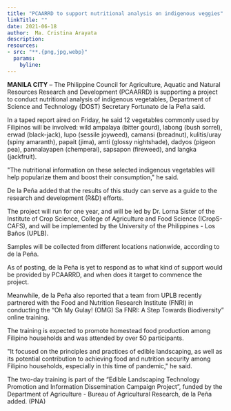 ```yaml
---
title: "PCAARRD to support nutritional analysis on indigenous veggies"
linkTitle: ""
date: 2021-06-18
author:  Ma. Cristina Arayata
description:
resources:
- src: "**.{png,jpg,webp}"
  params:
    byline: 
---
```


**MANILA CITY** –  The Philippine Council for Agriculture, Aquatic and Natural Resources Research and Development (PCAARRD) is supporting a project to conduct nutritional analysis of indigenous vegetables, Department of Science and Technology (DOST) Secretary Fortunato de la Peña said.

In a taped report aired on Friday, he said 12 vegetables commonly used by Filipinos will be involved: wild ampalaya (bitter gourd), labong (bush sorrel), erwad (black-jack), lupo (sessile joyweed), camansi (breadnut), kulitis/uray (spiny amaranth), papait (jima), amti (glossy nightshade), dadyos (pigeon pea), pannalayapen (chemperai), sapsapon (fireweed), and langka (jackfruit).

"The nutritional information on these selected indigenous vegetables will help popularize them and boost their consumption," he said.

De la Peña added that the results of this study can serve as a guide to the research and development (R&D) efforts.

The project will run for one year, and will be led by Dr. Lorna Sister of the Institute of Crop Science, College of Agriculture and Food Science (ICropS-CAFS), and will be implemented by the University of the Philippines - Los Baños (UPLB).

Samples will be collected from different locations nationwide, according to de la Peña.

As of posting, de la Peña is yet to respond as to what kind of support would be provided by PCAARRD, and when does it target to commence the project.

Meanwhile, de la Peña also reported that a team from UPLB recently partnered with the Food and Nutrition Research Institute (FNRI) in conducting the “Oh My Gulay! (OMG) Sa FNRI: A Step Towards Biodiversity” online training.

The training is expected to promote homestead food production among Filipino households and was attended by over 50 participants.

"It focused on the principles and practices of edible landscaping, as well as its potential contribution to achieving food and nutrition security among Filipino households, especially in this time of pandemic," he said.

The two-day training is part of the “Edible Landscaping Technology Promotion and Information Dissemination Campaign Project”, funded by the Department of Agriculture - Bureau of Agricultural Research, de la Peña added. (PNA) 